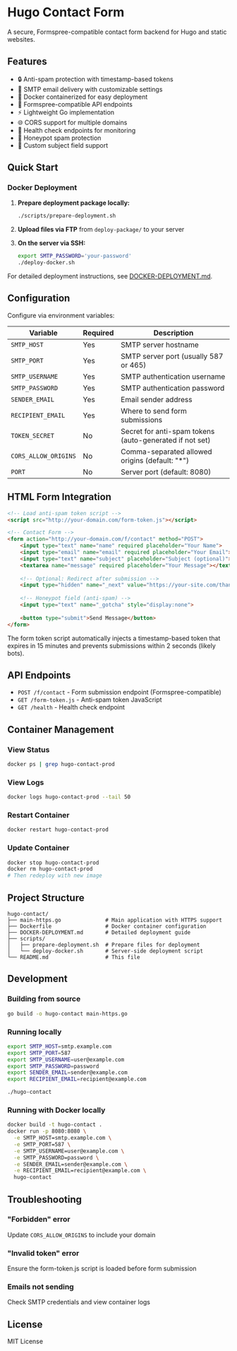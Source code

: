# Hugo Contact Form

A secure, Formspree-compatible contact form backend for Hugo and static websites.

## Features

- 🔒 Anti-spam protection with timestamp-based tokens
- 📧 SMTP email delivery with customizable settings
- 🐳 Docker containerized for easy deployment
- 🔗 Formspree-compatible API endpoints
- ⚡ Lightweight Go implementation
- 🌐 CORS support for multiple domains
- 🏥 Health check endpoints for monitoring
- 🍯 Honeypot spam protection
- 📝 Custom subject field support

## Quick Start

### Docker Deployment

1. **Prepare deployment package locally:**
   ```bash
   ./scripts/prepare-deployment.sh
   ```

2. **Upload files via FTP** from `deploy-package/` to your server

3. **On the server via SSH:**
   ```bash
   export SMTP_PASSWORD='your-password'
   ./deploy-docker.sh
   ```

For detailed deployment instructions, see [DOCKER-DEPLOYMENT.md](DOCKER-DEPLOYMENT.md).

## Configuration

Configure via environment variables:

| Variable | Required | Description |
|----------|----------|-------------|
| `SMTP_HOST` | Yes | SMTP server hostname |
| `SMTP_PORT` | Yes | SMTP server port (usually 587 or 465) |
| `SMTP_USERNAME` | Yes | SMTP authentication username |
| `SMTP_PASSWORD` | Yes | SMTP authentication password |
| `SENDER_EMAIL` | Yes | Email sender address |
| `RECIPIENT_EMAIL` | Yes | Where to send form submissions |
| `TOKEN_SECRET` | No | Secret for anti-spam tokens (auto-generated if not set) |
| `CORS_ALLOW_ORIGINS` | No | Comma-separated allowed origins (default: "*") |
| `PORT` | No | Server port (default: 8080) |

## HTML Form Integration

```html
<!-- Load anti-spam token script -->
<script src="http://your-domain.com/form-token.js"></script>

<!-- Contact Form -->
<form action="http://your-domain.com/f/contact" method="POST">
    <input type="text" name="name" required placeholder="Your Name">
    <input type="email" name="email" required placeholder="Your Email">
    <input type="text" name="subject" placeholder="Subject (optional)">
    <textarea name="message" required placeholder="Your Message"></textarea>
    
    <!-- Optional: Redirect after submission -->
    <input type="hidden" name="_next" value="https://your-site.com/thank-you">
    
    <!-- Honeypot field (anti-spam) -->
    <input type="text" name="_gotcha" style="display:none">
    
    <button type="submit">Send Message</button>
</form>
```

The form token script automatically injects a timestamp-based token that expires in 15 minutes and prevents submissions within 2 seconds (likely bots).

## API Endpoints

- `POST /f/contact` - Form submission endpoint (Formspree-compatible)
- `GET /form-token.js` - Anti-spam token JavaScript
- `GET /health` - Health check endpoint

## Container Management

### View Status
```bash
docker ps | grep hugo-contact-prod
```

### View Logs
```bash
docker logs hugo-contact-prod --tail 50
```

### Restart Container
```bash
docker restart hugo-contact-prod
```

### Update Container
```bash
docker stop hugo-contact-prod
docker rm hugo-contact-prod
# Then redeploy with new image
```

## Project Structure

```
hugo-contact/
├── main-https.go              # Main application with HTTPS support
├── Dockerfile                 # Docker container configuration
├── DOCKER-DEPLOYMENT.md       # Detailed deployment guide
├── scripts/
│   ├── prepare-deployment.sh  # Prepare files for deployment
│   └── deploy-docker.sh       # Server-side deployment script
└── README.md                  # This file
```

## Development

### Building from source
```bash
go build -o hugo-contact main-https.go
```

### Running locally
```bash
export SMTP_HOST=smtp.example.com
export SMTP_PORT=587
export SMTP_USERNAME=user@example.com
export SMTP_PASSWORD=password
export SENDER_EMAIL=sender@example.com
export RECIPIENT_EMAIL=recipient@example.com

./hugo-contact
```

### Running with Docker locally
```bash
docker build -t hugo-contact .
docker run -p 8080:8080 \
  -e SMTP_HOST=smtp.example.com \
  -e SMTP_PORT=587 \
  -e SMTP_USERNAME=user@example.com \
  -e SMTP_PASSWORD=password \
  -e SENDER_EMAIL=sender@example.com \
  -e RECIPIENT_EMAIL=recipient@example.com \
  hugo-contact
```

## Troubleshooting

### "Forbidden" error
Update `CORS_ALLOW_ORIGINS` to include your domain

### "Invalid token" error
Ensure the form-token.js script is loaded before form submission

### Emails not sending
Check SMTP credentials and view container logs

## License

MIT License